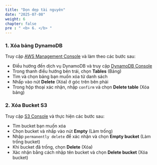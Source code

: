 ```yaml
---
title: "Dọn dẹp tài nguyên"
date: "2025-07-08"
weight: 6
chapter: false
pre : " <b> 6. </b> "
---
```


### 1. Xóa bảng DynamoDB

Truy cập [AWS Management Console](https://ap-southeast-2.console.aws.amazon.com/console/home?region=ap-southeast-2) và làm theo các bước sau:

+ Điều hướng đến dịch vụ DynamoDB và truy cập [DynamoDB Console](https://console.aws.amazon.com/dynamodbv2/home)
+ Trong thanh điều hướng bên trái, chọn **Tables** (Bảng)
+ Tìm và chọn bảng bạn muốn xóa từ danh sách
+ Nhấp vào nút **Delete** (Xóa) ở góc trên bên phải
+ Trong hộp thoại xác nhận, nhập `confirm` và chọn **Delete table** (Xóa bảng)

### 2. Xóa Bucket S3

Truy cập [S3 Console](https://console.aws.amazon.com/s3) và thực hiện các bước sau:

+ Tìm bucket bạn muốn xóa
+ Chọn bucket và nhấp vào nút **Empty** (Làm trống)
+ Nhập `permanently delete` để xác nhận và chọn **Empty bucket** (Làm trống bucket)
+ Khi bucket đã trống, chọn **Delete** (Xóa)
+ Xác nhận bằng cách nhập tên bucket và chọn **Delete bucket** (Xóa bucket)
